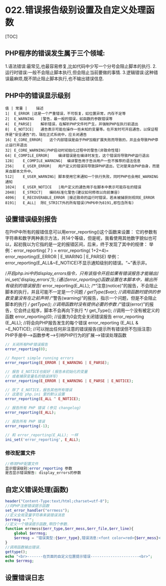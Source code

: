 # 022.错误报告级别设置及自定义处理函数
[TOC]

## PHP程序的错误发生属于三个领域:
1.语法错误:最常见,也最容易修复,比如代码中少写一个分号会阻止脚本的执行.
2.运行时错误:一般不会阻止脚本执行,但会阻止当前要做的事情.
3.逻辑错误:这种错误最麻烦,既不阴止阻止脚本执行,也不输出错误信息.

## PHP中的错误显示级别
```table
值 |	常量 |	描述
1|	E_ERROR	|这是一个严重错误，不可恢复，如位置异常，内存不足等
2|	E_WARNING	|警告，最一般的错误，如函数的参数错误等
4|	E_PARSE|	解析错误，在解析PHP文件时产生，并强制PHP在执行前退出
8|	E_NOTICE|	通告表示可能在操作一些未知的变量等。在开发时可开启通告，以保证程序是"安全通告"的，瑞在正式系统中，应关闭通告
16|	E_CORE_ERROR|	这个内部错误是由于PHP加载扩展失败而导致的，并且会导致PHP停止运行并退出
32|	E_CORE_WARNING|PHP启动时初始化过程中的警告(非致命性错)
64|	E_COMPILE_ERROR|	编译错误是在编译时发生，这个错误将导致PHP运行退出
128|	E_COMPILE_WARNING|	编译警告用于告诉用户一些不推荐的语法信息
256|	E_USER_ERROR|	用户定义的错误将导致辞PHP退出，它对是来自PHP自身，而是来自脚本文件中。
512|	E_USER_WARNING|	脚本使用它来通知一个执行失败，同时PHP也会用E_WARNING通知
1024|	E_USER_NOTICE	|用户定义的通告用于在脚本中表示可能存在的错误
2048|	E_STRICT|	编码标准化警告(建议如何修改以向前兼容)
4096|	E_RECOVERABLE_ERROR	|接近致命的运行时错误，若未被捕获则视同E_ERROR
8191|	E_ALL|	除E_STRICT外的所有错误(PHP6中为8191,即包含所有)
```
## 设置错误级别报告
在PHP中所有的报错信息可以用error_reporting()这个函数来设置：
它的参数有字符串和数字两种表示方法，共14个等级，但是呢，我看使用其他数字貌似也可以，起初我以为它指的是一定的报错区间，后来，终于发现了其中的规律：
举例：error_reporting( 7 ) = error_reporting( 1+2+4)= error_reporting(E_ERROR | E_WARING | E_PARSE)
举例：error_reporting(E_ALL&~E_NOTICE)不显示通知级别的错误。“~”表示非。

/*开启php.ini中的display_errors指令，只有该指令开启如果有错误报告才能输出*/
ini_set('display_errors',1); 
/*通过error_reporting()函数设置在本脚本中，输出所有级别的错误报告*/
error_reporting(E_ALL);
/*“注意(notice)”的报告，不会阻止脚本的执行，并且可能不一定是一个问题 */
getType($var);             //调用函数时提供的参数变量没有在之前声明
/*“警告(warning)”的报告，指示一个问题，但是不会阻止脚本的执行 */
getType();                 //调用函数时没有提供必要的参数
/*“错误(error)”的报告，它会终止程序，脚本不会再向下执行 */
get_Type();                //调用一个没有被定义的函数
error_reporting(0);                    //设置为0会完全关闭错误报告
error_reporting (E_ALL);               //将会向PHP报告发生的每个错误
error_reporting (E_ALL & ~E_NOTICE); //可以抛出任何非注意的错误报告(提示所有错误但不包括注意)
PHP手册中-->函数参考-->引响PHP行为的扩展-->错误处理函数
```php
// 关闭所有PHP错误报告
error_reporting(0);

// Report simple running errors
error_reporting(E_ERROR | E_WARNING | E_PARSE);

// 报告 E_NOTICE也挺好 (报告未初始化的变量
// 或者捕获变量名的错误拼写)
error_reporting(E_ERROR | E_WARNING | E_PARSE | E_NOTICE);

// 除了 E_NOTICE，报告其他所有错误
// 这是在 php.ini 里的默认设置
error_reporting(E_ALL ^ E_NOTICE);

// 报告所有 PHP 错误 (参见 changelog)
error_reporting(E_ALL);

// 报告所有 PHP 错误
error_reporting(-1);

// 和 error_reporting(E_ALL); 一样
ini_set('error_reporting', E_ALL);
```
### 修改配置文件
```php
//修改PHP配置文件
显示错误级别:error_reporting 参数
是否显示错误报告: display_errors的参数
```
##  自定义错误处理(函数)
```php
header("Content-Type:text/html;charset=utf-8");
//向PHP注册错误提示函数
set_error_handler("errmess");
//定义全局变量字符串来装错误消息
$errmsg = "";
//定义一个错误提示函数,带四个参数.
function errmess($err_type,$err_mess,$err_file,$err_line){
	global $errmsg;
	$errmsg = "错误类型:{$err_type},错误消息:<font color=red>{$err_mess}</font>,在文件:{$err_file}第{$err_line}行中<br>";
}
//调用函数输出错误.
gettype();
echo "<br>-------在页面的自定义位置提示错误----------------------<br>";
echo $errmsg;
```
## 设置错误日志
```php

```